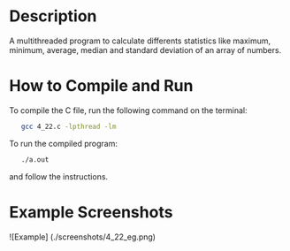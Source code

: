 <!-- Programming Exercise 4.22 -->
# Description
A multithreaded program to calculate differents statistics like maximum, minimum, average, median and standard deviation of an array of numbers.

# How to Compile and Run
To compile the C file, run the following command on the terminal:
```sh
   gcc 4_22.c -lpthread -lm
```

To run the compiled program:
```sh
   ./a.out
```
and follow the instructions.

# Example Screenshots
![Example] (./screenshots/4_22_eg.png)

